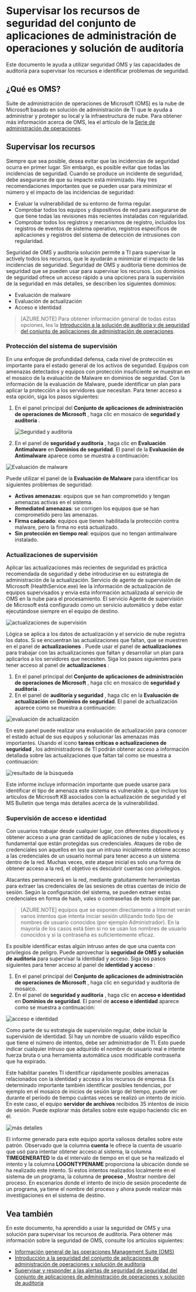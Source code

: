 <properties
   pageTitle="Supervisar los recursos de solución de auditoría y de seguridad del conjunto de aplicaciones de administración de operaciones | Microsoft Azure"
   description="Este documento le ayuda a usar OMS seguridad y capacidad para supervisar los recursos e identificar problemas de seguridad de auditoría."
   services="operations-management-suite"
   documentationCenter="na"
   authors="YuriDio"
   manager="swadhwa"
   editor=""/>

<tags
   ms.service="operations-management-suite"
   ms.topic="article" 
   ms.devlang="na"
   ms.tgt_pltfrm="na"
   ms.workload="na"
   ms.date="10/18/2016"
   ms.author="yurid"/>

# <a name="monitoring-resources-in-operations-management-suite-security-and-audit-solution"></a>Supervisar los recursos de seguridad del conjunto de aplicaciones de administración de operaciones y solución de auditoría

Este documento le ayuda a utilizar seguridad OMS y las capacidades de auditoría para supervisar los recursos e identificar problemas de seguridad.

## <a name="what-is-oms"></a>¿Qué es OMS?

Suite de administración de operaciones de Microsoft (OMS) es la nube de Microsoft basado en solución de administración de TI que le ayuda a administrar y proteger su local y la infraestructura de nube. Para obtener más información acerca de OMS, lea el artículo de la [Serie de administración de operaciones](https://technet.microsoft.com/library/mt484091.aspx).

## <a name="monitoring-resources"></a>Supervisar los recursos

Siempre que sea posible, desea evitar que las incidencias de seguridad ocurra en primer lugar. Sin embargo, es posible evitar que todas las incidencias de seguridad. Cuando se produce un incidente de seguridad, debe asegurarse de que su impacto está minimizado.  Hay tres recomendaciones importantes que se pueden usar para minimizar el número y el impacto de las incidencias de seguridad:

- Evaluar la vulnerabilidad de su entorno de forma regular.
- Comprobar todos los equipos y dispositivos de red para asegurarse de que tiene todas las revisiones más recientes instaladas con regularidad.
- Comprobar todos los registros y mecanismos de registro, incluidos los registros de eventos de sistema operativo, registros específicos de aplicaciones y registros del sistema de detección de intrusiones con regularidad.

Seguridad de OMS y auditoría solución permite a TI para supervisar la actively todos los recursos, que le ayudarán a minimizar el impacto de las incidencias de seguridad. Seguridad de OMS y auditoría tiene dominios de seguridad que se pueden usar para supervisar los recursos. Los dominios de seguridad ofrece un acceso rápido a una opciones para la supervisión de la seguridad en más detalles, se describen los siguientes dominios:

- Evaluación de malware
- Evaluación de actualización
- Acceso e identidad

> [AZURE.NOTE] Para obtener información general de todas estas opciones, lea la [Introducción a la solución de auditoría y de seguridad del conjunto de aplicaciones de administración de operaciones](oms-security-getting-started.md).

### <a name="monitoring-system-protection"></a>Protección del sistema de supervisión

En una enfoque de profundidad defensa, cada nivel de protección es importante para el estado general de los activos de seguridad. Equipos con amenazas detectados y equipos con protección insuficiente se muestran en el mosaico de la evaluación de Malware en dominios de seguridad. Con la información de la evaluación de Malware, puede identificar un plan para aplicar la protección a los servidores que necesitan. Para tener acceso a esta opción, siga los pasos siguientes:

1. En el panel principal del **Conjunto de aplicaciones de administración de operaciones de Microsoft** , haga clic en mosaico de **seguridad y auditoría** .

    ![Seguridad y auditoría](./media/oms-security-responding-alerts/oms-security-responding-alerts-fig1.png)

2. En el panel de **seguridad y auditoría** , haga clic en **Evaluación Antimalware** en **Dominios de seguridad**. El panel de la **Evaluación de Antimalware** aparece como se muestra a continuación:

![Evaluación de malware](./media/oms-security-monitoring-resources/oms-security-monitoring-resources-fig2-ga.png)

Puede utilizar el panel de la **Evaluación de Malware** para identificar los siguientes problemas de seguridad:

- **Activas amenazas**: equipos que se han comprometido y tengan amenazas activas en el sistema.
- **Remediated amenazas**: se corrigen los equipos que se han comprometido pero las amenazas.
- **Firma caducado**: equipos que tienen habilitada la protección contra malware, pero la firma no está actualizado.
- **Sin protección en tiempo real**: equipos que no tengan antimalware instalado.

### <a name="monitoring-updates"></a>Actualizaciones de supervisión 

Aplicar las actualizaciones más recientes de seguridad es práctica recomendada de seguridad y debe introducirse en su estrategia de administración de la actualización. Servicio de agente de supervisión de Microsoft (HealthService.exe) lee la información de actualización de equipos supervisados y envía esta información actualizada al servicio de OMS en la nube para el procesamiento. El servicio Agente de supervisión de Microsoft está configurado como un servicio automático y debe estar ejecutándose siempre en el equipo de destino.

![actualizaciones de supervisión](./media/oms-security-monitoring-resources/oms-security-monitoring-resources-fig3.png)

Lógica se aplica a los datos de actualización y el servicio de nube registra los datos. Si se encuentran las actualizaciones que faltan, que se muestren en el panel de **actualizaciones** . Puede usar el panel de **actualizaciones** para trabajar con las actualizaciones que faltan y desarrollar un plan para aplicarlos a los servidores que necesiten. Siga los pasos siguientes para tener acceso al panel de **actualizaciones** :

1. En el panel principal del **Conjunto de aplicaciones de administración de operaciones de Microsoft** , haga clic en mosaico de **seguridad y auditoría** .
2. En el panel de **auditoría y seguridad** , haga clic en la **Evaluación de actualización** en **Dominios de seguridad**. El panel de actualización aparece como se muestra a continuación:

![evaluación de actualización](./media/oms-security-monitoring-resources/oms-security-monitoring-resources-fig4.png)

En este panel puede realizar una evaluación de actualización para conocer el estado actual de sus equipos y solucionar las amenazas más importantes. Usando el icono **tareas críticas o actualizaciones de seguridad** , los administradores de TI podrán obtener acceso a información detallada sobre las actualizaciones que faltan tal como se muestra a continuación:

![resultado de la búsqueda](./media/oms-security-monitoring-resources/oms-security-monitoring-resources-fig5.png)

Este informe incluye información importante que puede usarse para identificar el tipo de amenaza este sistema es vulnerable a, que incluye los artículos de Microsoft KB asociados con la actualización de seguridad y el MS Bulletin que tenga más detalles acerca de la vulnerabilidad.

### <a name="monitoring-identity-and-access"></a>Supervisión de acceso e identidad

Con usuarios trabajar desde cualquier lugar, con diferentes dispositivos y obtener acceso a una gran cantidad de aplicaciones de nube y locales, es fundamental que están protegidas sus credenciales. Ataques de robo de credenciales son aquellos en los que un intruso inicialmente obtiene acceso a las credenciales de un usuario normal para tener acceso a un sistema dentro de la red. Muchas veces, este ataque inicial es solo una forma de obtener acceso a la red, el objetivo es descubrir cuentas con privilegios. 

Atacantes permanecerá en la red, mediante gratuitamente herramientas para extraer las credenciales de las sesiones de otras cuentas de inicio de sesión. Según la configuración del sistema, se pueden extraer estas credenciales en forma de hash, vales o contraseñas de texto simple par.  

> [AZURE.NOTE] equipos que se exponen directamente a Internet verán varios intentos que intenta iniciar sesión utilizando todo tipo de nombres de usuario conocidos (por ejemplo Administrador). En la mayoría de los casos está bien si no se usan los nombres de usuario conocidos y si la contraseña es suficientemente eficaz.

Es posible identificar estas algún intruso antes de que una cuenta con privilegios de peligro. Puede aprovechar la **seguridad de OMS y solución de auditoría** para supervisar la identidad y acceso. Siga los pasos siguientes para tener acceso al panel de **identidad y acceso** :

1. En el panel principal del **Conjunto de aplicaciones de administración de operaciones de Microsoft** , haga clic en seguridad y auditoría de mosaico.
2. En el panel de **seguridad y auditoría** , haga clic en **acceso e identidad** en **Dominios de seguridad**. El panel de **acceso e identidad** aparece como se muestra a continuación:

![acceso e identidad](./media/oms-security-monitoring-resources/oms-security-monitoring-resources-fig6-ga.png)

Como parte de su estrategia de supervisión regular, debe incluir la supervisión de identidad. Si hay un nombre de usuario válido específico que tiene el número de intentos, debe ser administrador de TI. Esto puede indicar cualquier intruso que adquirido el nombre de usuario real e intente fuerza bruta o una herramienta automática usos modificable contraseña que ha expirado.

Este habilitar paneles TI identificar rápidamente posibles amenazas relacionados con la identidad y acceso a los recursos de empresa. Es determinado importante también identificar posibles tendencias, por ejemplo en el mosaico de inicios de sesión largo del tiempo, puede ver durante el período de tiempo cuántas veces se realizó un intento de inicio. En este caso, el equipo **servidor de archivos** recibidos 35 intentos de inicio de sesión. Puede explorar más detalles sobre este equipo haciendo clic en él. 

![más detalles](./media/oms-security-monitoring-resources/oms-security-monitoring-resources-fig7-new.png)

El informe generado para este equipo aporta valiosos detalles sobre este patrón. Observado que la columna **cuenta** le ofrece la cuenta de usuario que usó para intentar obtener acceso al sistema, la columna **TIMEGENERATED** le da el intervalo de tiempo en el que se ha realizado el intento y la columna **LOGONTYPENAME** proporciona la ubicación donde se ha realizado este intento. Si estos intentos realizados localmente en el sistema de un programa, la columna de **proceso** , Mostrar nombre del proceso. En escenarios donde el intento de inicio de sesión procedente de un programa, ya tiene el nombre del proceso y ahora puede realizar más investigaciones en el sistema de destino.

## <a name="see-also"></a>Vea también

En este documento, ha aprendido a usar la seguridad de OMS y una solución para supervisar los recursos de auditoría. Para obtener más información sobre la seguridad de OMS, consulte los artículos siguientes:

- [Información general de las operaciones Management Suite (OMS)](operations-management-suite-overview.md)
- [Introducción a la seguridad del conjunto de aplicaciones de administración de operaciones y solución de auditoría](oms-security-getting-started.md)
- [Supervisar y responder a las alertas de seguridad de seguridad del conjunto de aplicaciones de administración de operaciones y solución de auditoría](oms-security-responding-alerts.md)